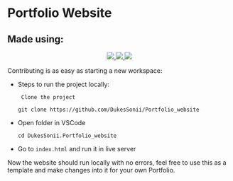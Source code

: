# Portfolio Website

<p align="center">
</p>

## Made using:

<p align="center">
<a href="#">
	<img src="https://img.shields.io/badge/HTML5-E34F26?style=for-the-badge&logo=html5&logoColor=white" />
</a>
<a href="#">
	<img src="https://img.shields.io/badge/CSS3-1572B6?style=for-the-badge&logo=css3&logoColor=white" />
</a>
<a href="#">
	<img src="https://img.shields.io/badge/JavaScript-323330?style=for-the-badge&logo=javascript&logoColor=F7DF1E" />
</a>
</p>

<!-- ## View it [here :globe_with_meridians:](https://asmit2952.github.io/)
 -->
Contributing is as easy as starting a new workspace:

<!-- [![Open in Gitpod](https://www.gitpod.io/svg/open-in-gitpod.svg)](https://gitpod.io/#https://github.com/Asmit2952/Asmit2952.github.io)
 -->
* Steps to run the project locally:

   ` Clone the project`

     `git clone https://github.com/DukesSonii/Portfolio_website`

 * Open folder in VSCode

   `cd DukesSonii.Portfolio_website`

* Go to `index.html` and run it in live server

Now the website should run locally with no errors, feel free to use this as a template and make changes into it for your own Portfolio.


